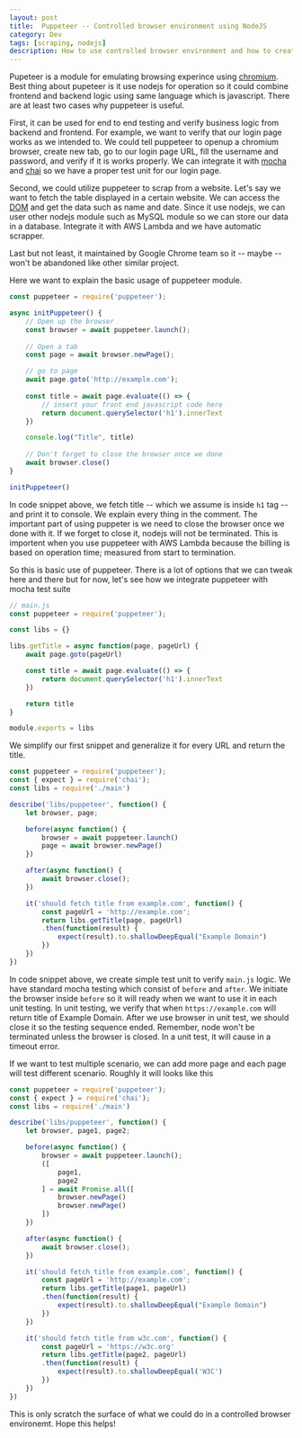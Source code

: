 ```yaml
---
layout: post
title:  Puppeteer -- Controlled browser environment using NodeJS
category: Dev
tags: [scraping, nodejs]
description: How to use controlled browser environment and how to create test unit based on it
---
```


Pupeteer is a module for emulating browsing experince using [chromium](https://www.chromium.org).
Best thing about pupeteer is it use nodejs for operation so it could combine frontend and backend logic using same language which is javascript.
There are at least two cases why puppeteer is useful. 

First, it can be used for end to end testing and verify business logic from backend and frontend.
For example, we want to verify that our login page works as we intended to. 
We could tell puppeteer to openup a chromium browser, create new tab, go to our login page URL, fill the username and password, and verify if it is works properly.
We can integrate it with [mocha](https://mochajs.org) and [chai](https://www.chaijs.com) so we have a proper test unit for our login page.

Second, we could utilize puppeteer to scrap from a website.
Let's say we want to fetch the table displayed in a certain website.
We can access the [DOM](https://www.w3.org/TR/DOM-Level-2-Core/introduction.html) and get the data such as name and date.
Since it use nodejs, we can user other nodejs module such as MySQL module so we can store our data in a database.
Integrate it with AWS Lambda and we have automatic scrapper. 

Last but not least, it maintained by Google Chrome team so it -- maybe -- won't be abandoned like other similar project.

Here we want to explain the basic usage of puppeteer module.

```javascript
const puppeteer = require('puppeteer');

async initPuppeteer() {
	// Open up the browser
	const browser = await puppeteer.launch();
	
	// Open a tab 
	const page = await browser.newPage();

	// go to page
	await page.goto('http://example.com');
	
	const title = await page.evaluate(() => {
		// insert your front end javascript code here
		return document.querySelector('h1').innerText
	})

	console.log("Title", title)
	
	// Don't forget to close the browser once we done
	await browser.close()
}

initPuppeteer()

```
In code snippet above, we fetch title -- which we assume is inside `h1` tag -- and print it to console. We explain every thing in the comment.
The important part of using puppeter is we need to close the browser once we done with it. If we forget to close it, nodejs will not be terminated.
This is importent when you use puppeteer with AWS Lambda because the billing is based on operation time; measured from start to termination.

So this is basic use of puppeteer. There is a lot of options that we can tweak here and there but for now, let's see how we integrate puppeteer with
mocha test suite


```javascript
// main.js
const puppeteer = require('puppeteer');

const libs = {}

libs.getTitle = async function(page, pageUrl) {
	await page.goto(pageUrl)

	const title = await page.evaluate(() => {
		return document.querySelector('h1').innerText
	})

	return title
}

module.exports = libs
```

We simplify our first snippet and generalize it for every URL and return the title. 

```javascript
const puppeteer = require('puppeteer');
const { expect } = require('chai');
const libs = require('./main')

describe('libs/puppeteer', function() {
	let browser, page;

	before(async function() {
		browser = await puppeteer.launch()
		page = await browser.newPage()
	})

	after(async function() {
		await browser.close();
	})

	it('should fetch title from example.com', function() {
		const pageUrl = 'http://example.com';
		return libs.getTitle(page, pageUrl)
		.then(function(result) {
			expect(result).to.shallowDeepEqual("Example Domain")
		})
	})
})
```

In code snippet above, we create simple test unit to verify `main.js` logic. We have standard mocha testing which consist of `before` and `after`.
We initiate the browser inside `before` so it will ready when we want to use it in each unit testing.
In unit testing, we verify that when `https://example.com` will return title of Example Domain. After we use browser in unit test, we should close it
so the testing sequence ended. Remember, node won't be terminated unless the browser is closed. In a unit test, it will cause in a timeout error.

If we want to test multiple scenario, we can add more page and each page will test different scenario. Roughly it will looks like this

```javascript
const puppeteer = require('puppeteer');
const { expect } = require('chai');
const libs = require('./main')

describe('libs/puppeteer', function() {
	let browser, page1, page2;

	before(async function() {
		browser = await puppeteer.launch();
		([
			page1,
			page2
		] = await Promise.all([
			browser.newPage()
			browser.newPage()
		])
	})

	after(async function() {
		await browser.close();
	})

	it('should fetch title from example.com', function() {
		const pageUrl = 'http://example.com';
		return libs.getTitle(page1, pageUrl)
		.then(function(result) {
			expect(result).to.shallowDeepEqual("Example Domain")
		})
	})

	it('should fetch title from w3c.com', function() {
		const pageUrl = 'https://w3c.org'
		return libs.getTitle(page2, pageUrl)
		.then(function(result) {
			expect(result).to.shallowDeepEqual('W3C')
		})
	})
})
```

This is only scratch the surface of what we could do in a controlled browser environemt. Hope this helps!
